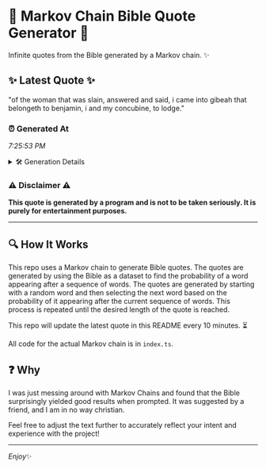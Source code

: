 # 📖 Markov Chain Bible Quote Generator 📖

Infinite quotes from the Bible generated by a Markov chain. ✨

## ✨ Latest Quote ✨
"of the woman that was slain, answered and said, i came into gibeah that belongeth to benjamin, i and my concubine, to lodge."

### ⏰ Generated At
*7:25:53 PM*

<details>
    <summary>🛠️ Generation Details</summary>
    <p>
        <strong>🌱 Seed:</strong> of<br>
        <strong>🔄 Iterations:</strong> 22<br>
        <strong>📜 Context History:</strong><br>[ of ]: the<br>[ of, the ]: woman<br>[ of, the, woman ]: that<br>[ of, the, woman, that ]: was<br>[ of, the, woman, that, was ]: slain,<br>[ of, the, woman, that, was, slain, ]: answered<br>[ the, woman, that, was, slain,, answered ]: and<br>[ woman, that, was, slain,, answered, and ]: said,<br>[ that, was, slain,, answered, and, said, ]: i<br>[ was, slain,, answered, and, said,, i ]: came<br>[ slain,, answered, and, said,, i, came ]: into<br>[ answered, and, said,, i, came, into ]: gibeah<br>[ and, said,, i, came, into, gibeah ]: that<br>[ said,, i, came, into, gibeah, that ]: belongeth<br>[ i, came, into, gibeah, that, belongeth ]: to<br>[ came, into, gibeah, that, belongeth, to ]: benjamin,<br>[ into, gibeah, that, belongeth, to, benjamin, ]: i<br>[ gibeah, that, belongeth, to, benjamin,, i ]: and<br>[ that, belongeth, to, benjamin,, i, and ]: my<br>[ belongeth, to, benjamin,, i, and, my ]: concubine,<br>[ to, benjamin,, i, and, my, concubine, ]: to<br>[ benjamin,, i, and, my, concubine,, to ]: lodge.<br>
    </p>
</details>

### ⚠️ Disclaimer ⚠️
**This quote is generated by a program and is not to be taken seriously. It is purely for entertainment purposes.**

---

## 🔍 How It Works

This repo uses a Markov chain to generate Bible quotes. The quotes are generated by using the Bible as a dataset to find the probability of a word appearing after a sequence of words. The quotes are generated by starting with a random word and then selecting the next word based on the probability of it appearing after the current sequence of words. This process is repeated until the desired length of the quote is reached.

This repo will update the latest quote in this README every 10 minutes. ⏳

All code for the actual Markov chain is in `index.ts`.

## ❓ Why

I was just messing around with Markov Chains and found that the Bible surprisingly yielded good results when prompted. 
It was suggested by a friend, and I am in no way christian.

Feel free to adjust the text further to accurately reflect your intent and experience with the project!

---

*Enjoy*✨
